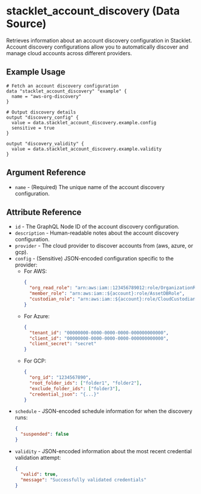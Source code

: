 # stacklet_account_discovery (Data Source)

Retrieves information about an account discovery configuration in Stacklet. Account discovery configurations allow you to automatically discover and manage cloud accounts across different providers.

## Example Usage

```hcl
# Fetch an account discovery configuration
data "stacklet_account_discovery" "example" {
  name = "aws-org-discovery"
}

# Output discovery details
output "discovery_config" {
  value = data.stacklet_account_discovery.example.config
  sensitive = true
}

output "discovery_validity" {
  value = data.stacklet_account_discovery.example.validity
}
```

## Argument Reference

* `name` - (Required) The unique name of the account discovery configuration.

## Attribute Reference

* `id` - The GraphQL Node ID of the account discovery configuration.
* `description` - Human-readable notes about the account discovery configuration.
* `provider` - The cloud provider to discover accounts from (aws, azure, or gcp).
* `config` - (Sensitive) JSON-encoded configuration specific to the provider:
  * For AWS:
    ```json
    {
      "org_read_role": "arn:aws:iam::123456789012:role/OrganizationReadRole",
      "member_role": "arn:aws:iam::${account}:role/AssetDBRole",
      "custodian_role": "arn:aws:iam::${account}:role/CloudCustodianRole"
    }
    ```
  * For Azure:
    ```json
    {
      "tenant_id": "00000000-0000-0000-0000-000000000000",
      "client_id": "00000000-0000-0000-0000-000000000000",
      "client_secret": "secret"
    }
    ```
  * For GCP:
    ```json
    {
      "org_id": "1234567890",
      "root_folder_ids": ["folder1", "folder2"],
      "exclude_folder_ids": ["folder3"],
      "credential_json": "{...}"
    }
    ```
* `schedule` - JSON-encoded schedule information for when the discovery runs:
  ```json
  {
    "suspended": false
  }
  ```
* `validity` - JSON-encoded information about the most recent credential validation attempt:
  ```json
  {
    "valid": true,
    "message": "Successfully validated credentials"
  }
  ``` 